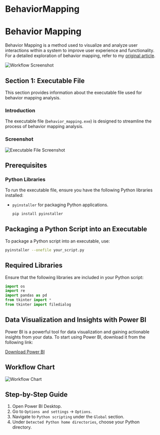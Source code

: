 # BehaviorMapping

# Behavior Mapping

Behavior Mapping is a method used to visualize and analyze user interactions within a system to improve user experience and functionality. For a detailed exploration of behavior mapping, refer to my [original article](http://example.com/original-article).

![Workflow Screenshot](path/to/your/workflow-screenshot.png)

## Section 1: Executable File

This section provides information about the executable file used for behavior mapping analysis.

### Introduction

The executable file (`behavior_mapping.exe`) is designed to streamline the process of behavior mapping analysis.

### Screenshot

![Executable File Screenshot](path/to/your/exe-screenshot.png)

## Prerequisites

### Python Libraries

To run the executable file, ensure you have the following Python libraries installed:

- `pyinstaller` for packaging Python applications.
  ```bash
  pip install pyinstaller


## Packaging a Python Script into an Executable

To package a Python script into an executable, use:

```bash
pyinstaller --onefile your_script.py
```

## Required Libraries

Ensure that the following libraries are included in your Python script:

```python
import os
import re
import pandas as pd
from tkinter import *
from tkinter import filedialog
```

## Data Visualization and Insights with Power BI

Power BI is a powerful tool for data visualization and gaining actionable insights from your data. To start using Power BI, download it from the following link:

[Download Power BI](http://example.com/download-power-bi)

## Workflow Chart

![Workflow Chart](path/to/your/workflow-chart.png)

## Step-by-Step Guide

1. Open Power BI Desktop.
2. Go to `Options and settings` -> `Options`.
3. Navigate to `Python scripting` under the `Global` section.
4. Under `Detected Python home directories`, choose your Python directory.

